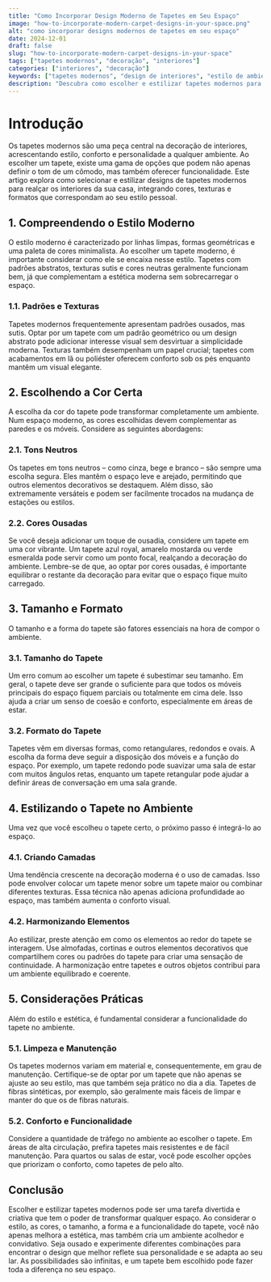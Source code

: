 ```yaml
---
title: "Como Incorporar Design Moderno de Tapetes em Seu Espaço"
image: "how-to-incorporate-modern-carpet-designs-in-your-space.png"
alt: "como incorporar designs modernos de tapetes em seu espaço"
date: 2024-12-01
draft: false
slug: "how-to-incorporate-modern-carpet-designs-in-your-space"
tags: ["tapetes modernos", "decoração", "interiores"]
categories: ["interiores", "decoração"]
keywords: ["tapetes modernos", "design de interiores", "estilo de ambientes"]
description: "Descubra como escolher e estilizar tapetes modernos para aprimorar os interiores da sua casa."
---
```


# Introdução

Os tapetes modernos são uma peça central na decoração de interiores, acrescentando estilo, conforto e personalidade a qualquer ambiente. Ao escolher um tapete, existe uma gama de opções que podem não apenas definir o tom de um cômodo, mas também oferecer funcionalidade. Este artigo explora como selecionar e estilizar designs de tapetes modernos para realçar os interiores da sua casa, integrando cores, texturas e formatos que correspondam ao seu estilo pessoal.

## 1. Compreendendo o Estilo Moderno

O estilo moderno é caracterizado por linhas limpas, formas geométricas e uma paleta de cores minimalista. Ao escolher um tapete moderno, é importante considerar como ele se encaixa nesse estilo. Tapetes com padrões abstratos, texturas sutis e cores neutras geralmente funcionam bem, já que complementam a estética moderna sem sobrecarregar o espaço.

### 1.1. Padrões e Texturas

Tapetes modernos frequentemente apresentam padrões ousados, mas sutis. Optar por um tapete com um padrão geométrico ou um design abstrato pode adicionar interesse visual sem desvirtuar a simplicidade moderna. Texturas também desempenham um papel crucial; tapetes com acabamentos em lã ou poliéster oferecem conforto sob os pés enquanto mantêm um visual elegante.

## 2. Escolhendo a Cor Certa

A escolha da cor do tapete pode transformar completamente um ambiente. Num espaço moderno, as cores escolhidas devem complementar as paredes e os móveis. Considere as seguintes abordagens:

### 2.1. Tons Neutros

Os tapetes em tons neutros – como cinza, bege e branco – são sempre uma escolha segura. Eles mantêm o espaço leve e arejado, permitindo que outros elementos decorativos se destaquem. Além disso, são extremamente versáteis e podem ser facilmente trocados na mudança de estações ou estilos.

### 2.2. Cores Ousadas

Se você deseja adicionar um toque de ousadia, considere um tapete em uma cor vibrante. Um tapete azul royal, amarelo mostarda ou verde esmeralda pode servir como um ponto focal, realçando a decoração do ambiente. Lembre-se de que, ao optar por cores ousadas, é importante equilibrar o restante da decoração para evitar que o espaço fique muito carregado.

## 3. Tamanho e Formato

O tamanho e a forma do tapete são fatores essenciais na hora de compor o ambiente.

### 3.1. Tamanho do Tapete

Um erro comum ao escolher um tapete é subestimar seu tamanho. Em geral, o tapete deve ser grande o suficiente para que todos os móveis principais do espaço fiquem parciais ou totalmente em cima dele. Isso ajuda a criar um senso de coesão e conforto, especialmente em áreas de estar.

### 3.2. Formato do Tapete

Tapetes vêm em diversas formas, como retangulares, redondos e ovais. A escolha da forma deve seguir a disposição dos móveis e a função do espaço. Por exemplo, um tapete redondo pode suavizar uma sala de estar com muitos ângulos retas, enquanto um tapete retangular pode ajudar a definir áreas de conversação em uma sala grande.

## 4. Estilizando o Tapete no Ambiente

Uma vez que você escolheu o tapete certo, o próximo passo é integrá-lo ao espaço.

### 4.1. Criando Camadas

Uma tendência crescente na decoração moderna é o uso de camadas. Isso pode envolver colocar um tapete menor sobre um tapete maior ou combinar diferentes texturas. Essa técnica não apenas adiciona profundidade ao espaço, mas também aumenta o conforto visual.

### 4.2. Harmonizando Elementos

Ao estilizar, preste atenção em como os elementos ao redor do tapete se interagem. Use almofadas, cortinas e outros elementos decorativos que compartilhem cores ou padrões do tapete para criar uma sensação de continuidade. A harmonização entre tapetes e outros objetos contribui para um ambiente equilibrado e coerente.

## 5. Considerações Práticas

Além do estilo e estética, é fundamental considerar a funcionalidade do tapete no ambiente.

### 5.1. Limpeza e Manutenção

Os tapetes modernos variam em material e, consequentemente, em grau de manutenção. Certifique-se de optar por um tapete que não apenas se ajuste ao seu estilo, mas que também seja prático no dia a dia. Tapetes de fibras sintéticas, por exemplo, são geralmente mais fáceis de limpar e manter do que os de fibras naturais.

### 5.2. Conforto e Funcionalidade

Considere a quantidade de tráfego no ambiente ao escolher o tapete. Em áreas de alta circulação, prefira tapetes mais resistentes e de fácil manutenção. Para quartos ou salas de estar, você pode escolher opções que priorizam o conforto, como tapetes de pelo alto.

## Conclusão

Escolher e estilizar tapetes modernos pode ser uma tarefa divertida e criativa que tem o poder de transformar qualquer espaço. Ao considerar o estilo, as cores, o tamanho, a forma e a funcionalidade do tapete, você não apenas melhora a estética, mas também cria um ambiente acolhedor e convidativo. Seja ousado e experimente diferentes combinações para encontrar o design que melhor reflete sua personalidade e se adapta ao seu lar. As possibilidades são infinitas, e um tapete bem escolhido pode fazer toda a diferença no seu espaço.